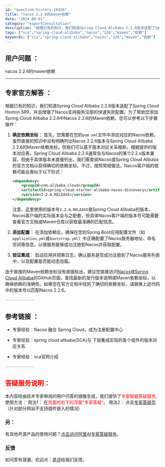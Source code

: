 ```yaml
---
id: "question-history-16426"
title: "nacos 2.2.6的maven依赖"
date: "2024-08-01"
category: "expertConsultation"
description: "根据已有的知识，我们知道Spring Cloud Alibaba 2.2.6版本适配了Spring Cloud Hoxton.SR9，并且增强了Nacos支持服务注册的快速失败配置。为了帮助您添加Spring Cloud Alibaba 2.2.6中Nacos 2.2.6的Maven依赖，您可以参考"
tags: ["sca","spring-cloud-alibaba","nacos","226","maven","依赖"]
keywords: ["sca","spring-cloud-alibaba","nacos","226","maven","依赖"]
---
```


## 用户问题 ： 
 nacos 2.2.6的maven依赖  

---------------
## 专家官方解答 ：

根据已有的知识，我们知道Spring Cloud Alibaba 2.2.6版本适配了Spring Cloud Hoxton.SR9，并且增强了Nacos支持服务注册的快速失败配置。为了帮助您添加Spring Cloud Alibaba 2.2.6中Nacos 2.2.6的Maven依赖，您可以参考以下步骤操作：

1. **确定依赖坐标**：
   首先，您需要在您的`pom.xml`文件中添加对应的Nacos依赖。虽然直接的知识中没有明确列出Nacos 2.2.6版本与Spring Cloud Alibaba 2.2.6的Maven依赖坐标，但我们可以基于版本对应关系推断。根据提供的版本对应表，Spring Cloud Alibaba 2.2.6通常会与Nacos的某个2.2.x版本兼容，但由于具体版本未直接列出，我们需查阅Nacos或Spring Cloud Alibaba的官方文档以获得确切的依赖坐标。不过，按照常规做法，Nacos客户端的依赖可能会类似于以下形式：

   ```xml
   <dependency>
       <groupId>com.alibaba.cloud</groupId>
       <artifactId>spring-cloud-starter-alibaba-nacos-discovery</artifactId>
       <version>2.2.6.RELEASE</version>
   </dependency>
   ```

   注意，这里使用的版本号`2.2.6.RELEASE`是Spring Cloud Alibaba的版本，Nacos客户端的实际版本会与之配套，但具体Nacos客户端的版本号可能需要查看官方文档或Maven仓库以获取最准确的匹配信息。

2. **添加配置**：
   在添加依赖后，确保在您的Spring Boot应用配置文件（如`application.yml`或`bootstrap.yml`）中正确配置了Nacos服务器地址、命名空间等信息，以便服务能够成功注册到Nacos并获取配置。

3. **验证集成**：
   启动应用并观察日志，确认服务是否成功注册到了Nacos服务列表中，以及配置是否能动态加载。

由于直接的Maven依赖坐标没有直接给出，建议您直接访问[Nacos](https://github.com/alibaba/nacos)或[Spring Cloud Alibaba](https://github.com/alibaba/spring-cloud-alibaba)的GitHub页面，查找最新的发行版本说明或Maven依赖坐标，以确保依赖的准确性。如果您在官方文档中找到了确切的依赖坐标，请替换上述代码中的版本号以匹配Nacos 2.2.6。


<font color="#949494">---------------</font> 


## 参考链接 ：

* 专家经验：Nacos 融合 Spring Cloud，成为注册配置中心 
 
 * 专家经验：spring cloud alibaba(SCA)与 下层集成实现的各个组件的版本对应关系 
 
 * 专家经验：sca官网介绍 


 <font color="#949494">---------------</font> 
 


## <font color="#FF0000">答疑服务说明：</font> 

本内容经由技术专家审阅的用户问答的镜像生成，我们提供了<font color="#FF0000">专家智能答疑服务</font>,使用方法：
用法1： 在<font color="#FF0000">页面的右下的浮窗”专家答疑“</font>。
用法2： 点击[专家答疑页](https://answer.opensource.alibaba.com/docs/intro)（针对部分网站不支持插件嵌入的情况）
### 另：


有其他开源产品的使用问题？[点击访问阿里AI专家答疑服务](https://answer.opensource.alibaba.com/docs/intro)。
### 反馈
如问答有错漏，欢迎点：[差评](https://ai.nacos.io/user/feedbackByEnhancerGradePOJOID?enhancerGradePOJOId=16432)给我们反馈。
